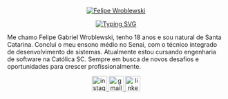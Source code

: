 <p align="center">
  <a href="https://git.io/typing-svg"><img src="https://readme-typing-svg.herokuapp.com?font=Poppins&weight=600&size=24&duration=1&pause=1000&color=76A2F7&center=true&multiline=true&repeat=false&width=435&lines=Felipe+Wroblewski" alt="Felipe Wroblewski" /></a>
</p>

<p align="center"> 
    <a href="https://git.io/typing-svg"><img src="https://readme-typing-svg.herokuapp.com?font=Poppins&weight=600&size=24&pause=1000&color=76A2F7&center=true&width=435&lines=Software+Developer+-+Back-End" alt="Typing SVG" /></a>
</p>



Me chamo Felipe Gabriel Wroblewski, tenho 18 anos e sou natural de Santa Catarina. Concluí o meu ensono médio no Senai, com o técnico integrado de desenvolvimento de sistemas. Atualmente estou cursando engenharia de software na Católica SC. Sempre em busca de novos desafios e oportunidades para crescer profissionalmente.

<p align="center">
    <a href="https://www.instagram.com/_felipg_/">
        <img src="https://img.shields.io/static/v1?message=Instagram&logo=instagram&label=&color=E4405F&logoColor=white&labelColor=&style=for-the-badge" height="35" alt="instagram logo" />
    </a>
    <a href="mailto:gabrielfelipewroblewski@gmail.com">
        <img src="https://img.shields.io/static/v1?message=Gmail&logo=gmail&label=&color=D14836&logoColor=white&labelColor=&style=for-the-badge" height="35" alt="gmail logo" />
    </a>
    <a href="https://www.linkedin.com/in/felipe-gabriel-wroblewski-34647a305/">
        <img src="https://img.shields.io/static/v1?message=LinkedIn&logo=linkedin&label=&color=0077B5&logoColor=white&labelColor=&style=for-the-badge" height="35" alt="linkedin logo" />
    </a>
</p>
